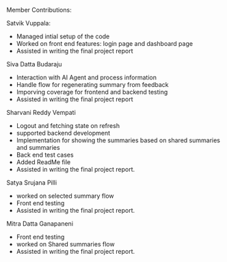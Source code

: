 Member Contributions:

Satvik Vuppala:
- Managed intial setup of the code
- Worked on front end features: login page and dashboard page
- Assisted in writing the final project report

Siva Datta Budaraju
- Interaction with AI Agent and process information
- Handle flow for regenerating summary from feedback
- Imporving coverage for frontend and backend testing
- Assisted in writing the final project report

Sharvani Reddy Vempati
- Logout and fetching state on refresh
- supported backend development 
- Implementation for showing the summaries based on shared summaries and summaries
- Back end test cases
- Added ReadMe file
- Assisted in writing the final project report.
  
Satya Srujana Pilli
- worked on selected summary flow
- Front end testing 
- Assisted in writing the final project report.

Mitra Datta Ganapaneni
- Front end testing
- worked on Shared summaries flow
- Assisted in writing the final project report.
